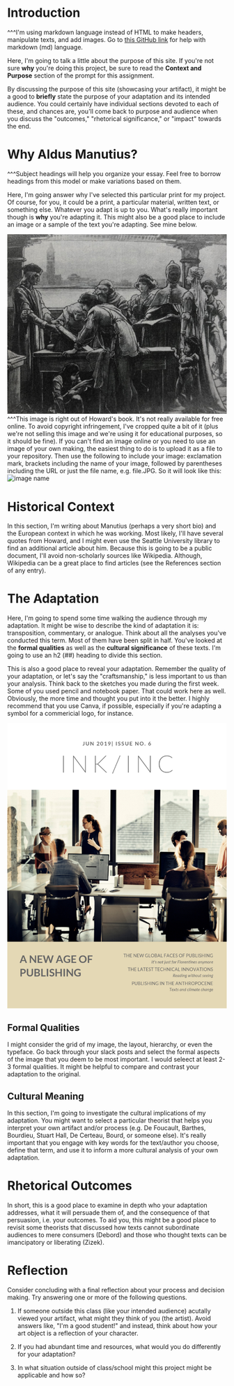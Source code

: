 # Introduction
^^^I'm using markdown language instead of HTML to make headers, manipulate texts, and add images. Go to [this GitHub link](https://github.com/adam-p/markdown-here/wiki/Markdown-Cheatsheet) for help with markdown (md) language.

Here, I'm going to talk a little about the purpose of this site. If you're not sure **why** you're doing this project, be sure to read the **Context and Purpose** section of the prompt for this assignment. 

By discussing the purpose of this site (showcasing your artifact), it might be a good to **briefly** state the purpose of your adaptation and its intended audience. You could certainly have individual sections devoted to each of these, and chances are, you'll come back to purpose and audience when you discuss the "outcomes," "rhetorical significance," or "impact" towards the end. 

# Why Aldus Manutius? 
^^^Subject headings will help you organize your essay. Feel free to borrow headings from this model or make variations based on them.

Here, I'm going answer why I've selected this particular print for my project. Of course, for you, it could be a print, a particular material, written text, or something else. Whatever you adapt is up to you. What's really important though is **why** you're adapting it. This might also be a good place to include an image or a sample of the text you're adapting. See mine below. 

![Aldus Manutius in his print shop](aldus.JPG)
^^^This image is right out of Howard's book. It's not really available for free online. To avoid copyright infringement, I've cropped quite a bit of it (plus we're not selling this image and we're using it for educational purposes, so it should be fine). If you can't find an image online or you need to use an image of your own making, the easiest thing to do is to upload it as a file to your repository. Then use the following to include your image: exclamation mark, brackets including the name of your image, followed by parentheses including the URL or just the file name, e.g. file.JPG. So it will look like this: ![image name](name.JPG)




# Historical Context 

In this section, I'm writing about Manutius (perhaps a very short bio) and the European context in which he was working. Most likely, I'll have several quotes from Howard, and I might even use the Seattle University library to find an additional article about him. Because this is going to be a public document, I'll avoid non-scholarly sources like Wikipedia. Although, Wikipedia can be a great place to find articles (see the References section of any entry). 

# The Adaptation

Here, I'm going to spend some time walking the audience through my adaptation. It might be wise to describe the kind of adaptation it is: transposition, commentary, or analogue. Think about all the analyses you've conducted this term. Most of them have been split in half. You've looked at the **formal qualities** as well as the **cultural significance** of these texts. I'm going to use an h2 (##) heading to divide this section. 

This is also a good place to reveal your adaptation. Remember the quality of your adaptation, or let's say the "craftsmanship," is less important to us than your analysis. Think back to the sketches you made during the first week. Some of you used pencil and notebook paper. That could work here as well. Obviously, the more time and thought you put into it the better. I highly recommend that you use Canva, if possible, especially if you're adapting a symbol for a commericial logo, for instance. 

![The Modern Aldu Manutius](INKINC.png)


## Formal Qualities

I might consider the grid of my image, the layout, hierarchy, or even the typeface. Go back through your slack posts and select the formal aspects of the image that you deem to be most important. I would seleect at least 2-3 formal qualities. It might be helpful to compare and contrast your adaptation to the original. 

## Cultural Meaning

In this section, I'm going to investigate the cultural implications of my adaptation. You might want to select a particular theorist that helps you interpret your own artifact and/or process (e.g. De Foucault, Barthes, Bourdieu, Stuart Hall, De Certeau, Bourd, or someone else). It's really important that you engage with key words for the text/author you choose, define that term, and use it to inform a more cultural analysis of your own adaptation. 

# Rhetorical Outcomes

In short, this is a good place to examine in depth who your adaptation addresses, what it will persuade them of, and the consequence of that persuasion, i.e. your outcomes. To aid you, this might be a good place to revisit some theorists that discussed how texts cannot subordinate audiences to mere consumers (Debord) and those who thought texts can be imancipatory or liberating (Zizek). 


# Reflection

Consider concluding with a final reflection about your process and decision making. Try answering one or more of the following questions. 

1. If someone outside this class (like your intended audience) acutally viewed your artifact, what might they think of you (the artist). Avoid answers like, "I'm a good student!" and instead, think about how your art object is a reflection of your character. 

2. If you had abundant time and resources, what would you do differently for your adaptation? 

3. In what situation outside of class/school might this project might be applicable and how so? 

